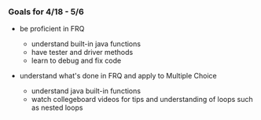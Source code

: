 ### Goals for 4/18 - 5/6
- be proficient in FRQ
    - understand built-in java functions
    - have tester and driver methods
    - learn to debug and fix code

- understand what's done in FRQ and apply to Multiple Choice
    - understand java built-in functions
    - watch collegeboard videos for tips and understanding of loops such as nested loops

